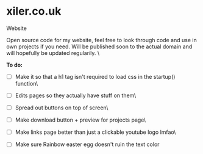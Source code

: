 # xiler.co.uk
Website

Open source code for my website, feel free to look through code and use in own projects if you need.
Will be published soon to the actual domain and will hopefully be updated regularily. \

**To do:**

- [ ] Make it so that a h1 tag isn't required to load css in the startup() function\
- [ ] Edits pages so they actually have stuff on them\
- [ ] Spread out buttons on top of screen\
- [ ] Make download button + preview for projects page\
- [ ] Make links page better than just a clickable youtube logo lmfao\
- [ ] Make sure Rainbow easter egg doesn't ruin the text color


  
